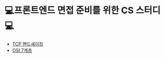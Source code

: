 # 💻프론트엔드 면접 준비를 위한 CS 스터디💻

<ul>
<li>
<a href="https://github.com/ttp-festudy/interview-study/blob/main/02.%20%EC%BB%B4%ED%93%A8%ED%84%B0%20%EB%84%A4%ED%8A%B8%EC%9B%8C%ED%81%AC/TCP%ED%95%B8%EB%93%9C%EC%85%B0%EC%9D%B4%ED%82%B9.md">TCP 핸드셰이킹</a>
</li>
<li>
<a href="https://github.com/ttp-festudy/interview-study/blob/main/02.%20컴퓨터%20네트워크/OSI%207계층.md">OSI 7계층</a>
</li>
</ul>
